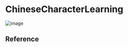 # ChineseCharacterLearning
![image](https://user-images.githubusercontent.com/45887805/233353074-746e99fb-01e9-4e6d-b69e-c43552faa5ae.png)

## Reference
